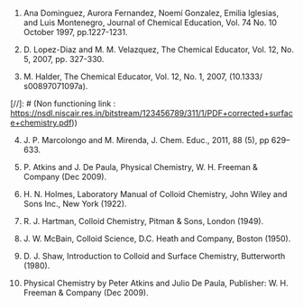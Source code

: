 1. Ana Dominguez, Aurora Fernandez, Noemí Gonzalez, Emilia Iglesias, and Luis Montenegro, Journal of Chemical Education, Vol. 74 No. 10 October 1997, pp.1227-1231.

2. D. Lopez-Diaz and M. M. Velazquez, The Chemical Educator, Vol. 12, No. 5, 2007, pp. 327-330.
  
3. M. Halder, The Chemical Educator, Vol. 12, No. 1, 2007, (10.1333/ s00897071097a).  
 
[//]: # (Non functioning link : https://nsdl.niscair.res.in/bitstream/123456789/311/1/PDF+corrected+surface+chemistry.pdf))
  
4. J. P. Marcolongo and M. Mirenda, J. Chem. Educ., 2011, 88 (5), pp 629–633.
  
5. P. Atkins and J. De Paula, Physical Chemistry, W. H. Freeman & Company (Dec 2009).
  
6. H. N. Holmes, Laboratory Manual of Colloid Chemistry, John Wiley and Sons Inc., New York (1922).
   
7. R. J. Hartman, Colloid Chemistry, Pitman & Sons, London (1949).
   
8. J. W. McBain, Colloid Science, D.C. Heath and Company, Boston (1950).
   
9. D. J. Shaw, Introduction to Colloid and Surface Chemistry, Butterworth (1980).
    
10. Physical Chemistry by Peter Atkins and Julio De Paula, Publisher: W. H. Freeman & Company (Dec 2009).

